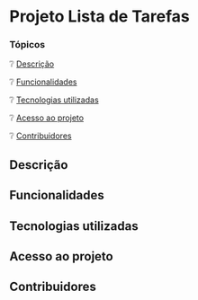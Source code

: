 # Projeto Lista de Tarefas

### Tópicos

:grey_question: [Descrição](#descrição)

:grey_question: [Funcionalidades](#funcionalidades)

:grey_question: [Tecnologias utilizadas](#tecnologias-utilizadas)

:grey_question: [Acesso ao projeto](#acesso-ao-projeto)

:grey_question: [Contribuidores](#contribuidores)


## Descrição

## Funcionalidades

## Tecnologias utilizadas

## Acesso ao projeto

## Contribuidores